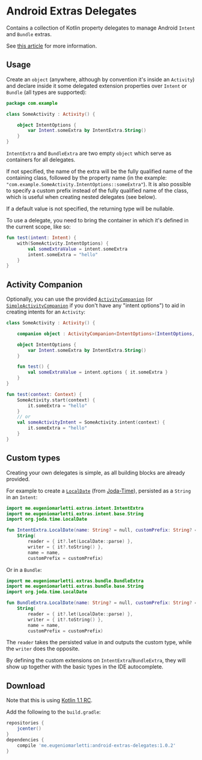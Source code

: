 Android Extras Delegates
========================

Contains a collection of Kotlin property delegates to manage Android `Intent` and `Bundle` extras.

See [this article](https://medium.com/@workingkills/you-wont-believe-this-one-weird-trick-to-handle-android-intent-extras-with-kotlin-845ecf09e0e9) for more information.

Usage
-----

Create an `object` (anywhere, although by convention it's inside an `Activity`) and declare inside it some delegated extension properties over `Intent` or `Bundle` (all types are supported):

```kotlin
package com.example

class SomeActivity : Activity() {

    object IntentOptions {
        var Intent.someExtra by IntentExtra.String()
    }
}
```

`IntentExtra` and `BundleExtra` are two empty `object` which serve as containers for all delegates.

If not specified, the name of the extra will be the fully qualified name of the containing class, followed by the property name (in the example: `"com.example.SomeActivity.IntentOptions::someExtra"`).
It is also possible to specify a custom prefix instead of the fully qualified name of the class, which is useful when creating nested delegates (see below).

If a default value is not specified, the returning type will be nullable.

To use a delegate, you need to bring the container in which it's defined in the current scope, like so:

```kotlin
fun test(intent: Intent) {
    with(SomeActivity.IntentOptions) {
        val someExtraValue = intent.someExtra
        intent.someExtra = "hello"
    }
}
```

Activity Companion
------------------

Optionally, you can use the provided [`ActivityCompanion`](https://github.com/Takhion/android-extras-delegates/blob/master/library/src/main/java/me/eugeniomarletti/extras/ActivityCompanion.kt#L21-L35) (or [`SimpleActivityCompanion`](/library/src/main/java/me/eugeniomarletti/extras/ActivityCompanion.kt#L10-L19) if you don't have any "intent options") to aid in creating intents for an `Activity`:

```kotlin
class SomeActivity : Activity() {

    companion object : ActivityCompanion<IntentOptions>(IntentOptions, SomeActivity::class)

    object IntentOptions {
        var Intent.someExtra by IntentExtra.String()
    }

    fun test() {
        val someExtraValue = intent.options { it.someExtra }
    }
}

fun test(context: Context) {
    SomeActivity.start(context) {
        it.someExtra = "hello"
    }
    // or
    val someActivityIntent = SomeActivity.intent(context) {
        it.someExtra = "hello"
    }
}
```

Custom types
------------

Creating your own delegates is simple, as all building blocks are already provided.

For example to create a [`LocalDate`](http://joda-time.sourceforge.net/apidocs/org/joda/time/LocalDate.html) (from [Joda-Time](http://www.joda.org/joda-time)), persisted as a `String` in an `Intent`:

```kotlin
import me.eugeniomarletti.extras.intent.IntentExtra
import me.eugeniomarletti.extras.intent.base.String
import org.joda.time.LocalDate

fun IntentExtra.LocalDate(name: String? = null, customPrefix: String? = null) =
    String(
        reader = { it?.let(LocalDate::parse) },
        writer = { it?.toString() },
        name = name,
        customPrefix = customPrefix)
```

Or in a `Bundle`:

```kotlin
import me.eugeniomarletti.extras.bundle.BundleExtra
import me.eugeniomarletti.extras.bundle.base.String
import org.joda.time.LocalDate

fun BundleExtra.LocalDate(name: String? = null, customPrefix: String? = null) =
    String(
        reader = { it?.let(LocalDate::parse) },
        writer = { it?.toString() },
        name = name,
        customPrefix = customPrefix)
```

The `reader` takes the persisted value in and outputs the custom type, while the `writer` does the opposite.

By defining the custom extensions on `IntentExtra`/`BundleExtra`, they will show up together with the basic types in the IDE autocomplete.

Download
--------

Note that this is using [Kotlin 1.1 RC](https://blog.jetbrains.com/kotlin/2017/02/kotlin-1-1-release-candidate-is-here/).

Add the following to the `build.gradle`:

```groovy
repositories {
    jcenter()
}
dependencies {
    compile 'me.eugeniomarletti:android-extras-delegates:1.0.2'
}
```

